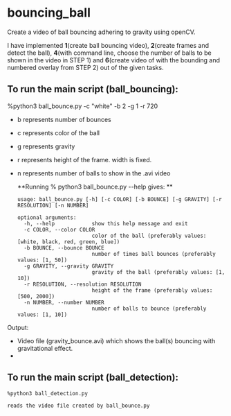 # bouncing_ball
Create a video of ball bouncing adhering to gravity using openCV.

I have implemented **1**(create ball bouncing video), **2**(create frames and detect the ball), **4**(with command line, choose the number of balls to be shown in the video in STEP 1) and **6**(create video of with the bounding and numbered overlay from STEP 2) out of the given tasks.


## To run the main script (ball_bouncing):
  %python3 ball_bounce.py -c "white" -b 2 -g 1 -r 720
  - b represents number of bounces
  - c represents color of the ball
  - g represents gravity
  - r represents height of the frame. width is fixed.
  - n represents number of balls to show in the .avi video

    **Running % python3 ball_bounce.py --help gives: **
    
        usage: ball_bounce.py [-h] [-c COLOR] [-b BOUNCE] [-g GRAVITY] [-r RESOLUTION] [-n NUMBER]
        
        optional arguments:
          -h, --help            show this help message and exit
          -c COLOR, --color COLOR
                                color of the ball (preferably values: [white, black, red, green, blue])
          -b BOUNCE, --bounce BOUNCE
                                number of times ball bounces (preferably values: [1, 50])
          -g GRAVITY, --gravity GRAVITY
                                gravity of the ball (preferably values: [1, 10])
          -r RESOLUTION, --resolution RESOLUTION
                                height of the frame (preferably values: [500, 2000])
          -n NUMBER, --number NUMBER
                                number of balls to bounce (preferably values: [1, 10])

  Output:
  - Video file (gravity_bounce.avi) which shows the ball(s) bouncing with gravitational effect.
  - 
           

## To run the main script (ball_detection):
    %python3 ball_detection.py
    
    reads the video file created by ball_bounce.py 
